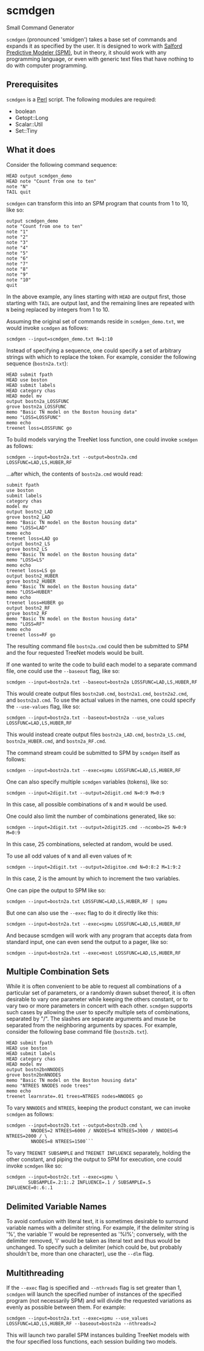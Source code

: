 # scmdgen
Small Command Generator

`scmdgen` (pronounced 'smidgen') takes a base set of commands and expands it as specified by the user.  It is designed to work with [Salford Predictive Modeler (SPM)](https://salford-systems.com/SPM), but in theory, it should work with any programming language, or even with generic text files that have nothing to do with computer programming.

## Prerequisites
`scmdgen` is a [Perl](https://www.perl.org/) script.  The following modules are required:
* boolean
* Getopt::Long
* Scalar::Util
* Set::Tiny

## What it does
Consider the following command sequence:
```
HEAD output scmdgen_demo
HEAD note "Count from one to ten"
note "N"
TAIL quit
```

`scmdgen` can transform this into an SPM program that counts from 1 to 10, like so:
```
output scmdgen_demo
note "Count from one to ten"
note "1"
note "2"
note "3"
note "4"
note "5"
note "6"
note "7"
note "8"
note "9"
note "10"
quit
```

In the above example, any lines starting with `HEAD` are output first, those starting with `TAIL` are output last, and the remaining lines are repeated with `N` being replaced by integers from 1 to 10.

Assuming the original set of commands reside in `scmdgen_demo.txt`, we would invoke `scmdgen` as follows:
```
scmdgen --input=scmdgen_demo.txt N=1:10
```

Instead of specifying a sequence, one could specify a set of arbitrary strings with which to replace the token.  For example,
consider the following sequence (`bostn2a.txt`):
```
HEAD submit fpath
HEAD use boston
HEAD submit labels
HEAD category chas
HEAD model mv
output bostn2a_LOSSFUNC
grove bostn2a_LOSSFUNC
memo "Basic TN model on the Boston housing data"
memo "LOSS=LOSSFUNC"
memo echo
treenet loss=LOSSFUNC go
```

To build models varying the TreeNet loss function, one could invoke `scmdgen` as follows:
```
scmdgen --input=bostn2a.txt --output=bostn2a.cmd LOSSFUNC=LAD,LS,HUBER,RF
```
...after which, the contents of `bostn2a.cmd` would read:
```
submit fpath
use boston
submit labels
category chas
model mv
output bostn2_LAD
grove bostn2_LAD
memo "Basic TN model on the Boston housing data"
memo "LOSS=LAD"
memo echo
treenet loss=LAD go
output bostn2_LS
grove bostn2_LS
memo "Basic TN model on the Boston housing data"
memo "LOSS=LS"
memo echo
treenet loss=LS go
output bostn2_HUBER
grove bostn2_HUBER
memo "Basic TN model on the Boston housing data"
memo "LOSS=HUBER"
memo echo
treenet loss=HUBER go
output bostn2_RF
grove bostn2_RF
memo "Basic TN model on the Boston housing data"
memo "LOSS=RF"
memo echo
treenet loss=RF go
```
The resulting command file `bostn2a.cmd` could then be submitted to SPM and the four requested TreeNet models would be built.

If one wanted to write the code to build each model to a separate command file, one could use the `--baseout` flag, like so:
```
scmdgen --input=bostn2a.txt --baseout=bostn2a LOSSFUNC=LAD,LS,HUBER,RF
```

This would create output files `bostn2a0.cmd`,  `bostn2a1.cmd`,  `bostn2a2.cmd`,  and `bostn2a3.cmd`.  To use the actual
values in the names, one could specify the `--use-values` flag, like so:
```
scmdgen --input=bostn2a.txt --baseout=bostn2a --use_values LOSSFUNC=LAD,LS,HUBER,RF
```
This would instead create output files `bostn2a_LAD.cmd`, `bostn2a_LS.cmd`, `bostn2a_HUBER.cmd`, and `bostn2a_RF.cmd`.

The command stream could be submitted to SPM by `scmdgen` itself as follows:
```
scmdgen --input=bostn2a.txt --exec=spmu LOSSFUNC=LAD,LS,HUBER,RF
```
One can also specify multiple `scmdgen` variables (tokens), like so:
```
scmdgen --input=2digit.txt --output=2digit.cmd N=0:9 M=0:9
```
In this case, all possible combinations of `N` and `M` would be used.

One could also limit the number of combinations generated, like so:
```
scmdgen --input=2digit.txt --output=2digit25.cmd --ncombo=25 N=0:9 M=0:9
```
In this case, 25 combinations, selected at random, would be used.

To use all odd values of `N` and all even values of `M`:
```
scmdgen --input=2digit.txt --output=2digitoe.cmd N=0:8:2 M=1:9:2
```
In this case, 2 is the amount by which to increment the two variables.

One can pipe the output to SPM like so:
```
scmdgen --input=bostn2a.txt LOSSFUNC=LAD,LS,HUBER,RF | spmu
```
But one can also use the `--exec` flag to do it directly like this:
```
scmdgen --input=bostn2a.txt --exec=spmu LOSSFUNC=LAD,LS,HUBER,RF
```
And because scmdgen will work with any program that accepts data from standard input, one can even send the output to a pager,
like so:
```
scmdgen --input=bostn2a.txt --exec=most LOSSFUNC=LAD,LS,HUBER,RF
```
## Multiple Combination Sets
While it is often convenient to be able to request all combinations of a particular set of parameters, or a randomly drawn subset thereof, it is often desirable to vary one parameter while keeping the others constant, or to vary two or more parameters in concert with each other.  `scmdgen` supports such cases by allowing the user to specify multiple sets of combinations, separated by "/".  The slashes are separate arguments and muse be separated from the neighboring arguments by spaces.  For example, consider the following base command file (`bostn2b.txt`).
```
HEAD submit fpath
HEAD use boston
HEAD submit labels
HEAD category chas
HEAD model mv
output bostn2bnNNODES
grove bostn2bnNNODES
memo "Basic TN model on the Boston housing data"
memo "NTREES NNODES node trees"
memo echo
treenet learnrate=.01 trees=NTREES nodes=NNODES go
```
To vary `NNNODES` and `NTREES`, keeping the product constant, we can invoke `scmdgen` as follows:
```
scmdgen --input=bostn2b.txt --output=bostn2b.cmd \
         NNODES=2 NTREES=6000 / NNODES=4 NTREES=3000 / NNODES=6 NTREES=2000 / \
         NNODES=8 NTREES=1500```
```
To vary `TREENET SUBSAMPLE` and `TREENET INFLUENCE` separately, holding the other constant, and piping the output to SPM for execution, one could invoke `scmdgen` like so:
```
scmdgen --input=bostn2c.txt --exec=spmu \
        SUBSAMPLE=.2:1:.2 INFLUENCE=.1 / SUBSAMPLE=.5 INFLUENCE=0:.6:.1
```
## Delimited Variable Names
To avoid confusion with literal text, it is sometimes desirable to surround variable names with a delimiter string.  For example, if the delimiter string is '%', the variable 'I' would be represented as '%I%'; conversely, with the delimiter removed, 'I' would be taken as literal text and thus would be unchanged.  To specify such a delimiter (which could be, but probably shouldn't be, more than one character), use the `--dlm` flag.

## Multithreading
If the `--exec` flag is specified and `--nthreads` flag is  set greater than 1, `scmdgen` will launch the specified number of instances of the specified program (not necessarily SPM) and will divide the requested variations as evenly as possible between them.  For example:

```
scmdgen --input=bostn2a.txt --exec=spmu --use_values LOSSFUNC=LAD,LS,HUBER,RF --baseout=bostn2a --nthreads=2
```

This will launch two parallel SPM instances building TreeNet models with the four specified loss functions, each session building two models.
